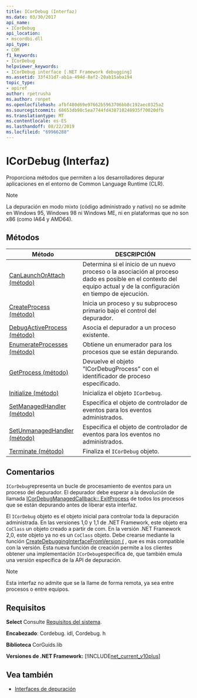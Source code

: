 ```yaml
---
title: ICorDebug (Interfaz)
ms.date: 03/30/2017
api_name:
- ICorDebug
api_location:
- mscordbi.dll
api_type:
- COM
f1_keywords:
- ICorDebug
helpviewer_keywords:
- ICorDebug interface [.NET Framework debugging]
ms.assetid: 33f431d7-ab1a-494d-8af2-20ab15aba194
topic_type:
- apiref
author: rpetrusha
ms.author: ronpet
ms.openlocfilehash: afbf480d69e97662b5963706bb8c192aec0325a2
ms.sourcegitcommit: 68653db98c5ea7744fd438710248935f70020dfb
ms.translationtype: MT
ms.contentlocale: es-ES
ms.lasthandoff: 08/22/2019
ms.locfileid: "69966288"
---
```

# <a name="icordebug-interface"></a>ICorDebug (Interfaz)
Proporciona métodos que permiten a los desarrolladores depurar aplicaciones en el entorno de Common Language Runtime (CLR).  
  
> [!NOTE]
> La depuración en modo mixto (código administrado y nativo) no se admite en Windows 95, Windows 98 ni Windows ME, ni en plataformas que no son x86 (como IA64 y AMD64).  
  
## <a name="methods"></a>Métodos  
  
|Método|DESCRIPCIÓN|  
|------------|-----------------|  
|[CanLaunchOrAttach (método)](../../../../docs/framework/unmanaged-api/debugging/icordebug-canlaunchorattach-method.md)|Determina si el inicio de un nuevo proceso o la asociación al proceso dado es posible en el contexto del equipo actual y de la configuración en tiempo de ejecución.|  
|[CreateProcess (método)](../../../../docs/framework/unmanaged-api/debugging/icordebug-createprocess-method.md)|Inicia un proceso y su subproceso primario bajo el control del depurador.|  
|[DebugActiveProcess (método)](../../../../docs/framework/unmanaged-api/debugging/icordebug-debugactiveprocess-method.md)|Asocia el depurador a un proceso existente.|  
|[EnumerateProcesses (método)](../../../../docs/framework/unmanaged-api/debugging/icordebug-enumerateprocesses-method.md)|Obtiene un enumerador para los procesos que se están depurando.|  
|[GetProcess (método)](../../../../docs/framework/unmanaged-api/debugging/icordebug-getprocess-method.md)|Devuelve el objeto "ICorDebugProcess" con el identificador de proceso especificado.|  
|[Initialize (método)](../../../../docs/framework/unmanaged-api/debugging/icordebug-initialize-method.md)|Inicializa el objeto `ICorDebug`.|  
|[SetManagedHandler (método)](../../../../docs/framework/unmanaged-api/debugging/icordebug-setmanagedhandler-method.md)|Especifica el objeto de controlador de eventos para los eventos administrados.|  
|[SetUnmanagedHandler (método)](../../../../docs/framework/unmanaged-api/debugging/icordebug-setunmanagedhandler-method.md)|Especifica el objeto de controlador de eventos para los eventos no administrados.|  
|[Terminate (método)](../../../../docs/framework/unmanaged-api/debugging/icordebug-terminate-method.md)|Finaliza el `ICorDebug` objeto.|  
  
## <a name="remarks"></a>Comentarios  
 `ICorDebug`representa un bucle de procesamiento de eventos para un proceso del depurador. El depurador debe esperar a la devolución de llamada [ICorDebugManagedCallback:: ExitProcess](../../../../docs/framework/unmanaged-api/debugging/icordebugmanagedcallback-exitprocess-method.md) de todos los procesos que se están depurando antes de liberar esta interfaz.  
  
 El `ICorDebug` objeto es el objeto inicial para controlar toda la depuración administrada. En las versiones 1,0 y 1,1 de .NET Framework, este objeto era `CoClass` un objeto creado a partir de com. En la versión .NET Framework 2,0, este objeto ya no es un `CoClass` objeto. Debe crearse mediante la función [CreateDebuggingInterfaceFromVersion (](../../../../docs/framework/unmanaged-api/hosting/createdebugginginterfacefromversion-function.md) , que es más compatible con la versión. Esta nueva función de creación permite a los clientes obtener una implementación `ICorDebug`específica de, que también emula una versión específica de la API de depuración.  
  
> [!NOTE]
> Esta interfaz no admite que se la llame de forma remota, ya sea entre procesos o entre equipos.  
  
## <a name="requirements"></a>Requisitos  
 **Select** Consulte [Requisitos del sistema](../../../../docs/framework/get-started/system-requirements.md).  
  
 **Encabezado**: Cordebug. idl, Cordebug. h  
  
 **Biblioteca** CorGuids.lib  
  
 **Versiones de .NET Framework:** [!INCLUDE[net_current_v10plus](../../../../includes/net-current-v10plus-md.md)]  
  
## <a name="see-also"></a>Vea también

- [Interfaces de depuración](../../../../docs/framework/unmanaged-api/debugging/debugging-interfaces.md)
